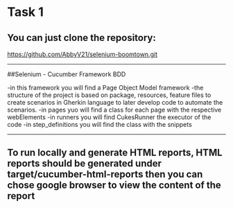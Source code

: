 # Task 1
## You can just clone the repository:
<https://github.com/AbbyV21/selenium-boomtown.git>



***
##Selenium - Cucumber Framework BDD

-in this framework you will find a Page Object Model framework
-the structure of the project is based on package, resources, feature files to create scenarios in Gherkin language to later develop code to automate the scenarios.
-in pages yuo will find a class for each page with the respective webElements
-in runners you will find CukesRunner the executor of the code
-in step_definitions you will find the class with the snippets

******
## To run locally and generate HTML reports, HTML reports should be generated under target/cucumber-html-reports then you can chose google browser to view the content of the report

